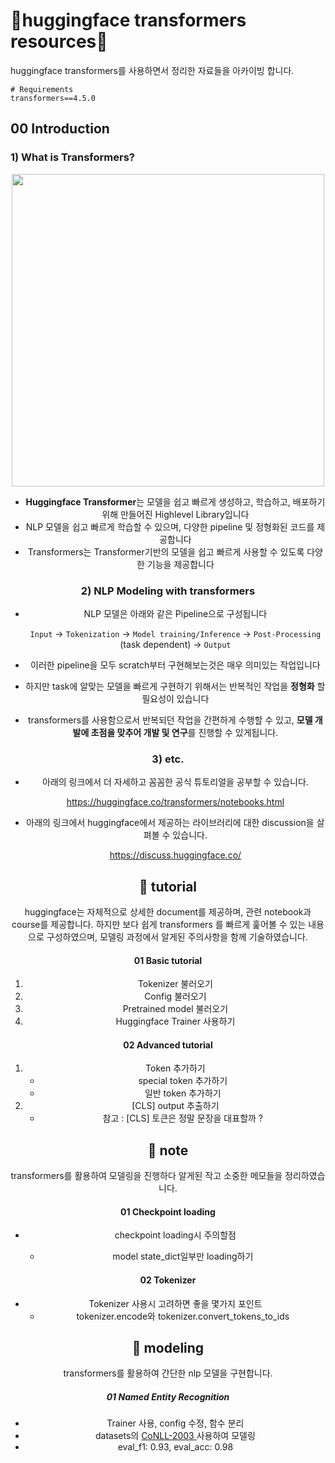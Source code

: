 # 🤗huggingface transformers resources🤗

huggingface transformers를 사용하면서 정리한 자료들을 아카이빙 합니다.

```
# Requirements
transformers==4.5.0
```



## 00 Introduction



### 1) What is Transformers?

<center><img src='https://raw.githubusercontent.com/yukyunglee/yukyunglee.github.io/master/HF.png' width=500>

* **Huggingface Transformer**는 모델을 쉽고 빠르게 생성하고, 학습하고, 배포하기 위해 만들어진 Highlevel Library입니다
* NLP 모델을 쉽고 빠르게 학습할 수 있으며, 다양한 pipeline 및 정형화된 코드를 제공합니다
* Transformers는 Transformer기반의 모델을 쉽고 빠르게 사용할 수 있도록 다양한 기능을 제공합니다



### 2) NLP Modeling with transformers

* NLP 모델은 아래와 같은 Pipeline으로 구성됩니다

  `Input` -> `Tokenization` -> `Model training/Inference` -> `Post-Processing` (task dependent) -> `Output`

* 이러한 pipeline을 모두 scratch부터 구현해보는것은 매우 의미있는 작업입니다
* 하지만 task에 알맞는 모델을 빠르게 구현하기 위해서는 반복적인 작업을 **정형화** 할 필요성이 있습니다
* transformers를 사용함으로서 반복되던 작업을 간편하게 수행할 수 있고, **모델 개발에 초점을 맞추어 개발 및 연구**를 진행할 수 있게됩니다.



### 3) etc.

* 아래의 링크에서 더 자세하고 꼼꼼한 공식 튜토리얼을 공부할 수 있습니다. 

   https://huggingface.co/transformers/notebooks.html

* 아래의 링크에서 huggingface에서 제공하는 라이브러리에 대한 discussion을 살펴볼 수 있습니다. 

  https://discuss.huggingface.co/



## 📂 tutorial

huggingface는 자체적으로 상세한 document를 제공하며, 관련 notebook과 course를 제공합니다. 하지만 보다 쉽게 transformers 를 빠르게 훑어볼 수 있는 내용으로 구성하였으며, 모델링 과정에서 알게된 주의사항을 함께 기술하였습니다. 

#### 01 Basic tutorial

1) Tokenizer 불러오기
2) Config 불러오기
3) Pretrained model 불러오기
4) Huggingface Trainer 사용하기



#### 02 Advanced tutorial

1. Token 추가하기 
   * special token 추가하기
   * 일반 token 추가하기
2. [CLS] output 추출하기
   * 참고 : [CLS] 토큰은 정말 문장을 대표할까 ?



## 📂 note

transformers를 활용하여 모델링을 진행하다 알게된 작고 소중한 메모들을 정리하였습니다.

#### 01 Checkpoint loading

* checkpoint loading시 주의할점

  * model state_dict일부만 loading하기

  

#### 02 Tokenizer

* Tokenizer 사용시 고려하면 좋을 몇가지 포인트
  * tokenizer.encode와 tokenizer.convert_tokens_to_ids



## 📂 modeling

transformers를 활용하여 간단한 nlp 모델을 구현합니다.

##### 01 Named Entity Recognition

* Trainer 사용, config 수정, 함수 분리
* datasets의 [CoNLL-2003 ](https://www.aclweb.org/anthology/W03-0419.pdf) 사용하여 모델링
* eval_f1: 0.93, eval_acc: 0.98

